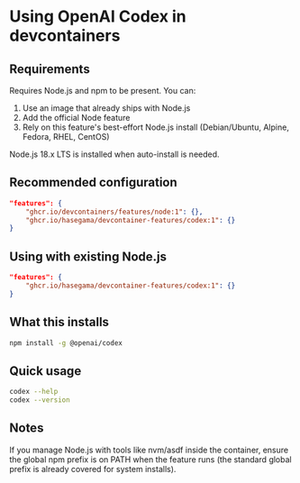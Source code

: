 # Using OpenAI Codex in devcontainers

## Requirements

Requires Node.js and npm to be present. You can:

1. Use an image that already ships with Node.js
2. Add the official Node feature
3. Rely on this feature's best-effort Node.js install (Debian/Ubuntu, Alpine, Fedora, RHEL, CentOS)

Node.js 18.x LTS is installed when auto-install is needed.

## Recommended configuration

```json
"features": {
    "ghcr.io/devcontainers/features/node:1": {},
    "ghcr.io/hasegama/devcontainer-features/codex:1": {}
}
```

## Using with existing Node.js

```json
"features": {
    "ghcr.io/hasegama/devcontainer-features/codex:1": {}
}
```

## What this installs

```bash
npm install -g @openai/codex
```

## Quick usage

```bash
codex --help
codex --version
```

## Notes

If you manage Node.js with tools like nvm/asdf inside the container, ensure the global npm prefix is on PATH when the feature runs (the standard global prefix is already covered for system installs).
